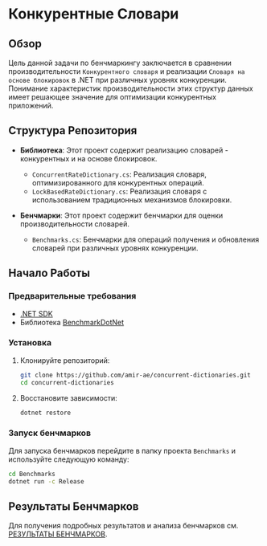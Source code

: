 ﻿# Конкурентные Словари

## Обзор

Цель данной задачи по бенчмаркингу заключается в сравнении производительности `Конкурентного словаря` и реализации `Словаря на основе блокировок` в .NET при различных уровнях конкуренции. Понимание характеристик производительности этих структур данных имеет решающее значение для оптимизации конкурентных приложений.

## Структура Репозитория

- **Библиотека**: Этот проект содержит реализацию словарей - конкурентных и на основе блокировок.
   - `ConcurrentRateDictionary.cs`: Реализация словаря, оптимизированного для конкурентных операций.
   - `LockBasedRateDictionary.cs`: Реализация словаря с использованием традиционных механизмов блокировки.

- **Бенчмарки**: Этот проект содержит бенчмарки для оценки производительности словарей.
   - `Benchmarks.cs`: Бенчмарки для операций получения и обновления словарей при различных уровнях конкуренции.

## Начало Работы

### Предварительные требования

- [.NET SDK](https://dotnet.microsoft.com/download)
- Библиотека [BenchmarkDotNet](https://benchmarkdotnet.org/)

### Установка

1. Клонируйте репозиторий:
    ```sh
    git clone https://github.com/amir-ae/concurrent-dictionaries.git
    cd concurrent-dictionaries
    ```

2. Восстановите зависимости:
    ```sh
    dotnet restore
    ```

### Запуск бенчмарков

Для запуска бенчмарков перейдите в папку проекта `Benchmarks` и используйте следующую команду:
```sh
cd Benchmarks
dotnet run -c Release
```

## Результаты Бенчмарков
Для получения подробных результатов и анализа бенчмарков см. [РЕЗУЛЬТАТЫ БЕНЧМАРКОВ](BENCHMARK_RESULTS_RU.md).
